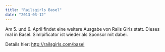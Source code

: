 ```yaml
---
title: "Railsgirls Basel"
date: "2013-03-12"
---
```


Am 5. und 6. April findet eine weitere Ausgabe von Rails Girls statt. Dieses mal in Basel. Simlpificator ist wieder als Sponsor mit dabei.

Details hier: http://railsgirls.com/basel
